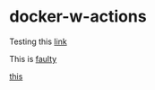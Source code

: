 # docker-w-actions

Testing this [link](https://github.com/Namyalg/github-action-markdown-link-check)

This is [faulty](http://nonexistent.com/)

[this](https://www.asyncapi.com/subscribe/)
